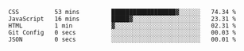 <!--START_SECTION:waka-->

```text
CSS          53 mins         ██████████████████▓░░░░░░   74.34 %
JavaScript   16 mins         █████▓░░░░░░░░░░░░░░░░░░░   23.31 %
HTML         1 min           ▓░░░░░░░░░░░░░░░░░░░░░░░░   02.31 %
Git Config   0 secs          ░░░░░░░░░░░░░░░░░░░░░░░░░   00.03 %
JSON         0 secs          ░░░░░░░░░░░░░░░░░░░░░░░░░   00.01 %
```

<!--END_SECTION:waka-->
